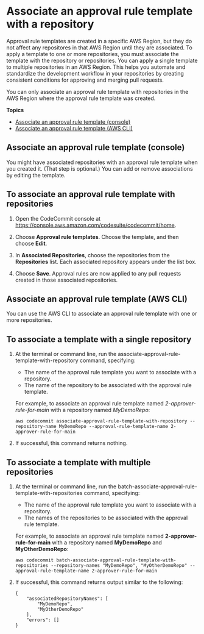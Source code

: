 # Associate an approval rule template with a repository<a name="how-to-associate-template"></a>

Approval rule templates are created in a specific AWS Region, but they do not affect any repositores in that AWS Region until they are associated\. To apply a template to one or more repositories, you must associate the template with the repository or repositories\. You can apply a single template to multiple repositories in an AWS Region\. This helps you automate and standardize the development workflow in your repositories by creating consistent conditions for approving and merging pull requests\.

You can only associate an approval rule template with repositories in the AWS Region where the approval rule template was created\.

**Topics**
+ [Associate an approval rule template \(console\)](#how-to-associate-template-console)
+ [Associate an approval rule template \(AWS CLI\)](#how-to-associate-template-cli)

## Associate an approval rule template \(console\)<a name="how-to-associate-template-console"></a>

You might have associated repositories with an approval rule template when you created it\. \(That step is optional\.\) You can add or remove associations by editing the template\.<a name="associate-template-console"></a>

## To associate an approval rule template with repositories<a name="associate-template-console"></a>

1. Open the CodeCommit console at [https://console\.aws\.amazon\.com/codesuite/codecommit/home](https://console.aws.amazon.com/codesuite/codecommit/home)\.

1. Choose **Approval rule templates**\. Choose the template, and then choose **Edit**\.

1. In **Associated Repositories**, choose the repositories from the **Repositories** list\. Each associated repository appears under the list box\.

1. Choose **Save**\. Approval rules are now applied to any pull requests created in those associated repositories\.

## Associate an approval rule template \(AWS CLI\)<a name="how-to-associate-template-cli"></a>

You can use the AWS CLI to associate an approval rule template with one or more repositories\. <a name="associate-template-repository"></a>

## To associate a template with a single repository<a name="associate-template-repository"></a>

1. At the terminal or command line, run the associate\-approval\-rule\-template\-with\-repository command, specifying:
   + The name of the approval rule template you want to associate with a repository\.
   + The name of the repository to be associated with the approval rule template\.

   For example, to associate an approval rule template named *2\-approver\-rule\-for\-main* with a repository named *MyDemoRepo*:

   ```
   aws codecommit associate-approval-rule-template-with-repository --repository-name MyDemoRepo --approval-rule-template-name 2-approver-rule-for-main
   ```

1. If successful, this command returns nothing\.<a name="batch-associate-template-repositories"></a>

## To associate a template with multiple repositories<a name="batch-associate-template-repositories"></a>

1. At the terminal or command line, run the batch\-associate\-approval\-rule\-template\-with\-repositories command, specifying:
   + The name of the approval rule template you want to associate with a repository\.
   + The names of the repositories to be associated with the approval rule template\.

   For example, to associate an approval rule template named **2\-approver\-rule\-for\-main** with a repository named **MyDemoRepo** and **MyOtherDemoRepo**:

   ```
   aws codecommit batch-associate-approval-rule-template-with-repositories --repository-names "MyDemoRepo", "MyOtherDemoRepo" --approval-rule-template-name 2-approver-rule-for-main
   ```

1. If successful, this command returns output similar to the following:

   ```
   {
       "associatedRepositoryNames": [
           "MyDemoRepo",
           "MyOtherDemoRepo"
       ],
       "errors": []
   }
   ```